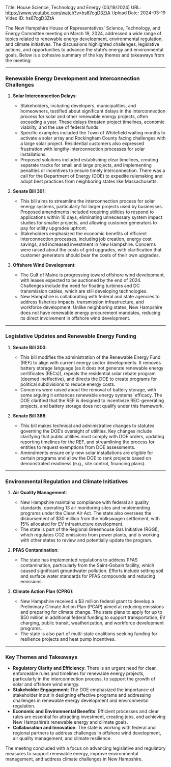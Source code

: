 Title: House Science, Technology and Energy (03/19/2024)
URL: https://www.youtube.com/watch?v=hs67cgD3ZtA
Upload Date: 2024-03-19
Video ID: hs67cgD3ZtA

The New Hampshire House of Representatives' Science, Technology, and Energy Committee meeting on March 19, 2024, addressed a wide range of topics related to renewable energy development, environmental regulation, and climate initiatives. The discussions highlighted challenges, legislative actions, and opportunities to advance the state’s energy and environmental goals. Below is a cohesive summary of the key themes and takeaways from the meeting:

---

### **Renewable Energy Development and Interconnection Challenges**
1. **Solar Interconnection Delays**:
   - Stakeholders, including developers, municipalities, and homeowners, testified about significant delays in the interconnection process for solar and other renewable energy projects, often exceeding a year. These delays threaten project timelines, economic viability, and the use of federal funds.
   - Specific examples included the Town of Whitefield waiting months to activate a solar array and Rockingham County facing challenges with a large solar project. Residential customers also expressed frustration with lengthy interconnection processes for solar installations.
   - Proposed solutions included establishing clear timelines, creating separate tracks for small and large projects, and implementing penalties or incentives to ensure timely interconnection. There was a call for the Department of Energy (DOE) to expedite rulemaking and adopt best practices from neighboring states like Massachusetts.

2. **Senate Bill 391**:
   - This bill aims to streamline the interconnection process for solar energy systems, particularly for larger projects used by businesses. Proposed amendments included requiring utilities to respond to applications within 10 days, eliminating unnecessary system impact studies for smaller projects, and allowing customer generators to pay for utility upgrades upfront.
   - Stakeholders emphasized the economic benefits of efficient interconnection processes, including job creation, energy cost savings, and increased investment in New Hampshire. Concerns were raised about the costs of grid upgrades, with clarification that customer generators should bear the costs of their own upgrades.

3. **Offshore Wind Development**:
   - The Gulf of Maine is progressing toward offshore wind development, with leases expected to be auctioned by the end of 2024. Challenges include the need for floating turbines and DC transmission cables, which are still developing technologies.
   - New Hampshire is collaborating with federal and state agencies to address fisheries impacts, transmission infrastructure, and workforce development. Unlike neighboring states, New Hampshire does not have renewable energy procurement mandates, reducing its direct involvement in offshore wind development.

---

### **Legislative Updates and Renewable Energy Funding**
1. **Senate Bill 303**:
   - This bill modifies the administration of the Renewable Energy Fund (REF) to align with current energy sector developments. It removes battery storage language (as it does not generate renewable energy certificates (RECs)), repeals the residential solar rebate program (deemed ineffective), and directs the DOE to create programs for political subdivisions to reduce energy costs.
   - Concerns were raised about the removal of battery storage, with some arguing it enhances renewable energy systems’ efficacy. The DOE clarified that the REF is designed to incentivize REC-generating projects, and battery storage does not qualify under this framework.

2. **Senate Bill 388**:
   - This bill makes technical and administrative changes to statutes governing the DOE’s oversight of utilities. Key changes include clarifying that public utilities must comply with DOE orders, updating reporting timelines for the REF, and streamlining the process for entities to request exemptions from DOE assessments.
   - Amendments ensure only new solar installations are eligible for certain programs and allow the DOE to rank projects based on demonstrated readiness (e.g., site control, financing plans).

---

### **Environmental Regulation and Climate Initiatives**
1. **Air Quality Management**:
   - New Hampshire maintains compliance with federal air quality standards, operating 13 air monitoring sites and implementing programs under the Clean Air Act. The state also oversees the disbursement of $30 million from the Volkswagen settlement, with 15% allocated for EV infrastructure development.
   - The state is part of the Regional Greenhouse Gas Initiative (RGGI), which regulates CO2 emissions from power plants, and is working with other states to review and potentially update the program.

2. **PFAS Contamination**:
   - The state has implemented regulations to address PFAS contamination, particularly from the Saint-Gobain facility, which caused significant groundwater pollution. Efforts include setting soil and surface water standards for PFAS compounds and reducing emissions.

3. **Climate Action Plan (CPRG)**:
   - New Hampshire received a $3 million federal grant to develop a Preliminary Climate Action Plan (PCAP) aimed at reducing emissions and preparing for climate change. The state plans to apply for up to $50 million in additional federal funding to support transportation, EV charging, public transit, weatherization, and workforce development programs.
   - The state is also part of multi-state coalitions seeking funding for resilience projects and heat pump incentives.

---

### **Key Themes and Takeaways**
- **Regulatory Clarity and Efficiency**: There is an urgent need for clear, enforceable rules and timelines for renewable energy projects, particularly in the interconnection process, to support the growth of solar and offshore wind energy.
- **Stakeholder Engagement**: The DOE emphasized the importance of stakeholder input in designing effective programs and addressing challenges in renewable energy development and environmental regulation.
- **Economic and Environmental Benefits**: Efficient processes and clear rules are essential for attracting investment, creating jobs, and achieving New Hampshire’s renewable energy and climate goals.
- **Collaboration and Innovation**: The state is working with federal and regional partners to address challenges in offshore wind development, air quality management, and climate resilience.

The meeting concluded with a focus on advancing legislative and regulatory measures to support renewable energy, improve environmental management, and address climate challenges in New Hampshire.
